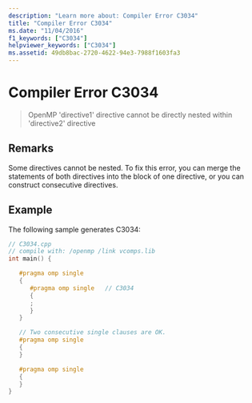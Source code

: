 ```yaml
---
description: "Learn more about: Compiler Error C3034"
title: "Compiler Error C3034"
ms.date: "11/04/2016"
f1_keywords: ["C3034"]
helpviewer_keywords: ["C3034"]
ms.assetid: 49db8bac-2720-4622-94e3-7988f1603fa3
---
```

# Compiler Error C3034

> OpenMP 'directive1' directive cannot be directly nested within 'directive2' directive

## Remarks

Some directives cannot be nested. To fix this error, you can merge the statements of both directives into the block of one directive, or you can construct consecutive directives.

## Example

The following sample generates C3034:

```cpp
// C3034.cpp
// compile with: /openmp /link vcomps.lib
int main() {

   #pragma omp single
   {
      #pragma omp single   // C3034
      {
      ;
      }
   }

   // Two consecutive single clauses are OK.
   #pragma omp single
   {
   }

   #pragma omp single
   {
   }
}
```
